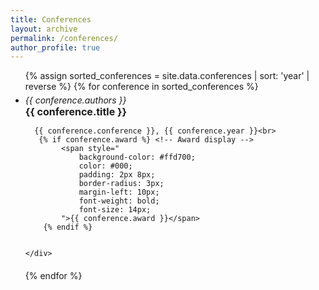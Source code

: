 ```yaml
---
title: Conferences
layout: archive
permalink: /conferences/
author_profile: true
---
```


<ul>
{% assign sorted_conferences = site.data.conferences | sort: 'year' | reverse %}
{% for conference in sorted_conferences %}
<li style="font-size: 14px; margin-bottom: 20px;"> <!-- Added bottom margin -->
   <div style="margin-top: 5px;"> <!-- Added top margin -->
      <em style="font-size: 14px;">{{ conference.authors }}</em><br>  
      <strong style="font-size: 16px;">{{ conference.title }}</strong>
       
      {{ conference.conference }}, {{ conference.year }}<br>
       {% if conference.award %} <!-- Award display -->
            <span style="
                background-color: #ffd700; 
                color: #000; 
                padding: 2px 8px; 
                border-radius: 3px; 
                margin-left: 10px; 
                font-weight: bold;
                font-size: 14px;
            ">{{ conference.award }}</span>
        {% endif %}
       
    
    </div>
    
    
    

        

    
</li>
{% endfor %}
</ul>
